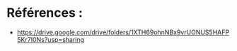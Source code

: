 # Références : 
- https://drive.google.com/drive/folders/1XTH69ohnNBx9vrUONUS5HAFP5Kr7I0Ns?usp=sharing


